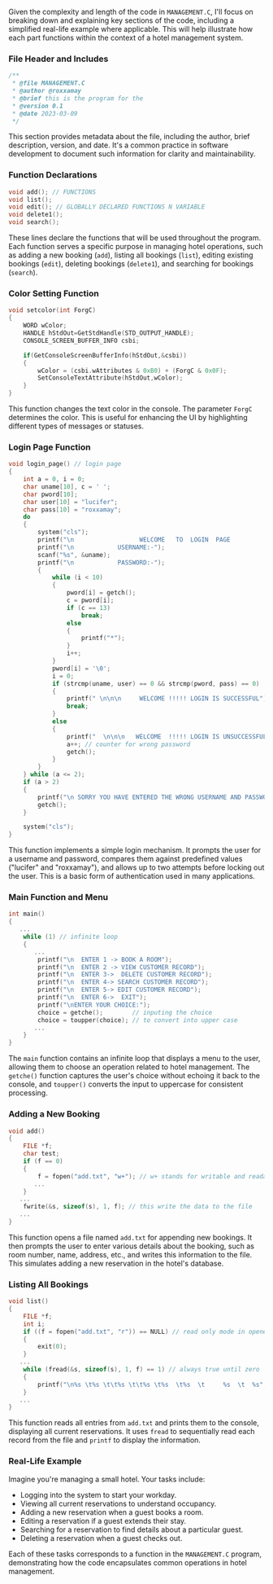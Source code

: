 Given the complexity and length of the code in `MANAGEMENT.C`, I'll focus on breaking down and explaining key sections of the code, including a simplified real-life example where applicable. This will help illustrate how each part functions within the context of a hotel management system.

### File Header and Includes

```c
/**
 * @file MANAGEMENT.C
 * @author @roxxamay
 * @brief this is the program for the
 * @version 0.1
 * @date 2023-03-09
 */
```

This section provides metadata about the file, including the author, brief description, version, and date. It's a common practice in software development to document such information for clarity and maintainability.

### Function Declarations

```c
void add(); // FUNCTIONS
void list();
void edit(); // GLOBALLY DECLARED FUNCTIONS N VARIABLE
void delete1();
void search();
```

These lines declare the functions that will be used throughout the program. Each function serves a specific purpose in managing hotel operations, such as adding a new booking (`add`), listing all bookings (`list`), editing existing bookings (`edit`), deleting bookings (`delete1`), and searching for bookings (`search`).

### Color Setting Function

```c
void setcolor(int ForgC)
{
    WORD wColor;
    HANDLE hStdOut=GetStdHandle(STD_OUTPUT_HANDLE);
    CONSOLE_SCREEN_BUFFER_INFO csbi;

    if(GetConsoleScreenBufferInfo(hStdOut,&csbi))
    {
        wColor = (csbi.wAttributes & 0xB0) + (ForgC & 0x0F);
        SetConsoleTextAttribute(hStdOut,wColor);
    }
}
```

This function changes the text color in the console. The parameter `ForgC` determines the color. This is useful for enhancing the UI by highlighting different types of messages or statuses.

### Login Page Function

```c
void login_page() // login page
{
    int a = 0, i = 0;
    char uname[10], c = ' ';
    char pword[10];
    char user[10] = "lucifer";
    char pass[10] = "roxxamay";
    do
    {
        system("cls");
        printf("\n                  WELCOME   TO  LOGIN  PAGE                     ");
        printf("\n            USERNAME:-");
        scanf("%s", &uname);
        printf("\n            PASSWORD:-");
        {
            while (i < 10)
            {
                pword[i] = getch();
                c = pword[i];
                if (c == 13)
                    break;
                else
                {
                    printf("*");
                }
                i++;
            }
            pword[i] = '\0';
            i = 0;
            if (strcmp(uname, user) == 0 && strcmp(pword, pass) == 0)
            {
                printf(" \n\n\n     WELCOME !!!!! LOGIN IS SUCCESSFUL");
                break;
            }
            else
            {
                printf("  \n\n\n   WELCOME  !!!!! LOGIN IS UNSUCCESSFULL");
                a++; // counter for wrong password
                getch();
            }
        }
    } while (a <= 2);
    if (a > 2)
    {
        printf("\n SORRY YOU HAVE ENTERED THE WRONG USERNAME AND PASSWORD FOR FOUR TIMES!!!");
        getch();
    }

    system("cls");
}
```

This function implements a simple login mechanism. It prompts the user for a username and password, compares them against predefined values ("lucifer" and "roxxamay"), and allows up to two attempts before locking out the user. This is a basic form of authentication used in many applications.

### Main Function and Menu

```c
int main()
{
   ...
    while (1) // infinite loop
    {
       ...
        printf("\n  ENTER 1 -> BOOK A ROOM");
        printf("\n  ENTER 2 -> VIEW CUSTOMER RECORD");
        printf("\n  ENTER 3->  DELETE CUSTOMER RECORD");
        printf("\n  ENTER 4-> SEARCH CUSTOMER RECORD");
        printf("\n  ENTER 5-> EDIT CUSTOMER RECORD");
        printf("\n  ENTER 6->  EXIT");
        printf("\nENTER YOUR CHOICE:");
        choice = getche();        // inputing the choice
        choice = toupper(choice); // to convert into upper case
       ...
    }
}
```

The `main` function contains an infinite loop that displays a menu to the user, allowing them to choose an operation related to hotel management. The `getche()` function captures the user's choice without echoing it back to the console, and `toupper()` converts the input to uppercase for consistent processing.

### Adding a New Booking

```c
void add()
{
    FILE *f;
    char test;
    if (f == 0)
    {
        f = fopen("add.txt", "w+"); // w+ stands for writable and readable file which is created
       ...
    }
   ...
    fwrite(&s, sizeof(s), 1, f); // this write the data to the file
   ...
}
```

This function opens a file named `add.txt` for appending new bookings. It then prompts the user to enter various details about the booking, such as room number, name, address, etc., and writes this information to the file. This simulates adding a new reservation in the hotel's database.

### Listing All Bookings

```c
void list()
{
    FILE *f;
    int i;
    if ((f = fopen("add.txt", "r")) == NULL) // read only mode in opened file
    {
        exit(0);
    }
   ...
    while (fread(&s, sizeof(s), 1, f) == 1) // always true until zero
    {
        printf("\n%s \t%s \t\t%s \t\t%s \t%s  \t%s  \t     %s  \t  %s", s.roomnumber, s.name, s.address, s.phoneaddress, s.nationality, s.email, s.period, s.arrivaldate);
    }
   ...
}
```

This function reads all entries from `add.txt` and prints them to the console, displaying all current reservations. It uses `fread` to sequentially read each record from the file and `printf` to display the information.

### Real-Life Example

Imagine you're managing a small hotel. Your tasks include:

-   Logging into the system to start your workday.
-   Viewing all current reservations to understand occupancy.
-   Adding a new reservation when a guest books a room.
-   Editing a reservation if a guest extends their stay.
-   Searching for a reservation to find details about a particular guest.
-   Deleting a reservation when a guest checks out.

Each of these tasks corresponds to a function in the `MANAGEMENT.C` program, demonstrating how the code encapsulates common operations in hotel management.
